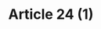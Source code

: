 ---
title: "Article 24 (1)"
draft: false
exceptions:
- info53h
memberstates:
- BG
score: 3
compensation:
- 
remarks: |
 


link: ""
---